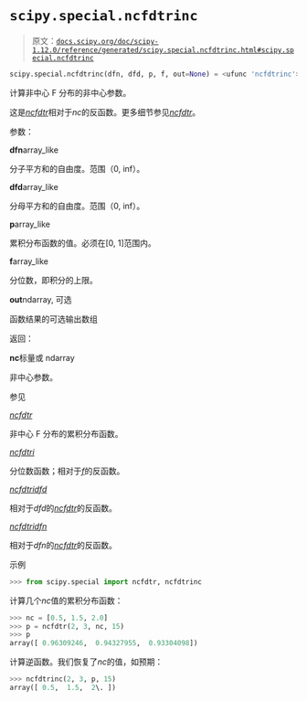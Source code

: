 # `scipy.special.ncfdtrinc`

> 原文：[`docs.scipy.org/doc/scipy-1.12.0/reference/generated/scipy.special.ncfdtrinc.html#scipy.special.ncfdtrinc`](https://docs.scipy.org/doc/scipy-1.12.0/reference/generated/scipy.special.ncfdtrinc.html#scipy.special.ncfdtrinc)

```py
scipy.special.ncfdtrinc(dfn, dfd, p, f, out=None) = <ufunc 'ncfdtrinc'>
```

计算非中心 F 分布的非中心参数。

这是[*ncfdtr*](https://docs.scipy.org/doc/scipy-1.12.0/reference/generated/scipy.special.ncfdtr.html#scipy.special.ncfdtr "scipy.special.ncfdtr")相对于*nc*的反函数。更多细节参见[*ncfdtr*](https://docs.scipy.org/doc/scipy-1.12.0/reference/generated/scipy.special.ncfdtr.html#scipy.special.ncfdtr "scipy.special.ncfdtr")。

参数：

**dfn**array_like

分子平方和的自由度。范围（0, inf）。

**dfd**array_like

分母平方和的自由度。范围（0, inf）。

**p**array_like

累积分布函数的值。必须在[0, 1]范围内。

**f**array_like

分位数，即积分的上限。

**out**ndarray, 可选

函数结果的可选输出数组

返回：

**nc**标量或 ndarray

非中心参数。

参见

[*ncfdtr*](https://docs.scipy.org/doc/scipy-1.12.0/reference/generated/scipy.special.ncfdtr.html#scipy.special.ncfdtr "scipy.special.ncfdtr")

非中心 F 分布的累积分布函数。

[*ncfdtri*](https://docs.scipy.org/doc/scipy-1.12.0/reference/generated/scipy.special.ncfdtri.html#scipy.special.ncfdtri "scipy.special.ncfdtri")

分位数函数；相对于[*f*](https://docs.scipy.org/doc/scipy-1.12.0/reference/generated/scipy.special.ncfdtr.html#scipy.special.ncfdtr "scipy.special.ncfdtr")的反函数。

[*ncfdtridfd*](https://docs.scipy.org/doc/scipy-1.12.0/reference/generated/scipy.special.ncfdtridfd.html#scipy.special.ncfdtridfd "scipy.special.ncfdtridfd")

相对于*dfd*的[*ncfdtr*](https://docs.scipy.org/doc/scipy-1.12.0/reference/generated/scipy.special.ncfdtr.html#scipy.special.ncfdtr "scipy.special.ncfdtr")的反函数。

[*ncfdtridfn*](https://docs.scipy.org/doc/scipy-1.12.0/reference/generated/scipy.special.ncfdtridfn.html#scipy.special.ncfdtridfn "scipy.special.ncfdtridfn")

相对于*dfn*的[*ncfdtr*](https://docs.scipy.org/doc/scipy-1.12.0/reference/generated/scipy.special.ncfdtr.html#scipy.special.ncfdtr "scipy.special.ncfdtr")的反函数。

示例

```py
>>> from scipy.special import ncfdtr, ncfdtrinc 
```

计算几个*nc*值的累积分布函数：

```py
>>> nc = [0.5, 1.5, 2.0]
>>> p = ncfdtr(2, 3, nc, 15)
>>> p
array([ 0.96309246,  0.94327955,  0.93304098]) 
```

计算逆函数。我们恢复了*nc*的值，如预期：

```py
>>> ncfdtrinc(2, 3, p, 15)
array([ 0.5,  1.5,  2\. ]) 
```
